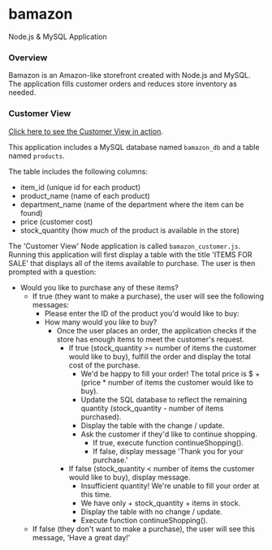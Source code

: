# bamazon
Node.js &amp; MySQL Application

### Overview

Bamazon is an Amazon-like storefront created with Node.js and MySQL. The application fills customer orders and reduces store inventory as needed.  

### Customer View

[Click here to see the Customer View in action](/video/customer_view.webm).

This application includes a MySQL database named `bamazon_db` and a table named `products`.

The table includes the following columns:
  * item_id (unique id for each product)
  * product_name (name of each product)
  * department_name (name of the department where the item can be found)
  * price (customer cost)
  * stock_quantity (how much of the product is available in the store)

The 'Customer View' Node application is called `bamazon_customer.js`. Running this application will first display a table with the title 'ITEMS FOR SALE' that displays all of the items available to purchase. The user is then prompted with a question:

  * Would you like to purchase any of these items?
    * If true (they want to make a purchase), the user will see the following messages:
      * Please enter the ID of the product you'd would like to buy:
      * How many would you like to buy?
        * Once the user places an order, the application checks if the store has enough items to meet the customer's request.
          * If true (stock_quantity >= number of items the customer would like to buy), fulfill the order and display the total cost of the purchase.
             * We'd be happy to fill your order! The total price is $ + (price * number of items the customer would like to   buy).
             * Update the SQL database to reflect the remaining quantity (stock_quantity - number of items purchased).
             * Display the table with the change / update.
             * Ask the customer if they'd like to continue shopping.
                * If true, execute function continueShopping().
                * If false, display message 'Thank you for your purchase.'
          * If false (stock_quantity < number of items the customer would like to buy), display message.
            * Insufficient quantity! We're unable to fill your order at this time.
            * We have only + stock_quantity + items in stock.
            * Display the table with no change / update.
            * Execute function continueShopping().
    * If false (they don't want to make a purchase), the user will see this message, 'Have a great day!'